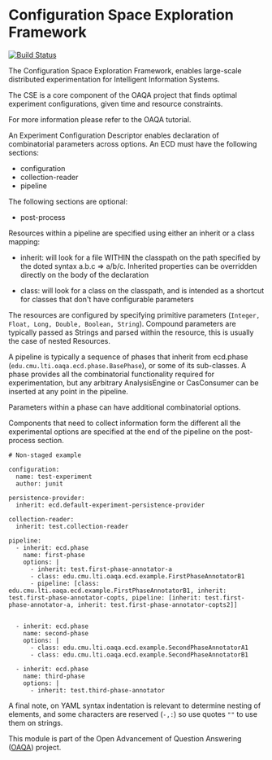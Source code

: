 Configuration Space Exploration Framework
========

[![Build Status](https://secure.travis-ci.org/oaqa/ecd2.png)](http://travis-ci.org/oaqa/ecd2)

The Configuration Space Exploration Framework, enables large-scale distributed experimentation for Intelligent Information Systems.

The CSE is a core component of the OAQA project that finds optimal experiment configurations, given time and resource constraints.

For more information please refer to the OAQA tutorial.

An Experiment Configuration Descriptor enables declaration of combinatorial parameters across options. An ECD must have the following sections:
 - configuration
 - collection-reader
 - pipeline
 
The following sections are optional:
 
 - post-process

Resources within a pipeline are specified using either an inherit or a class mapping:

 - inherit: will look for a file WITHIN the classpath on the path specified by the doted syntax a.b.c => a/b/c. Inherited properties can be overridden directly on the body of the declaration

 - class: will look for a class on the classpath, and is intended as a shortcut for classes that don't have configurable parameters

The resources are configured by specifying primitive parameters (```Integer, Float, Long, Double, Boolean, String```). Compound parameters are typically passed as Strings and parsed within the resource, this is usually the case of nested Resources.  

A pipeline is typically a sequence of phases that inherit from ecd.phase (```edu.cmu.lti.oaqa.ecd.phase.BasePhase```), or some of its sub-classes. A phase provides all the combinatorial functionality required for experimentation, but any arbitrary AnalysisEngine or CasConsumer can be inserted at any point in the pipeline.

Parameters within a phase can have additional combinatorial options.

Components that need to collect information form the different all the experimental options are specified at the end of the pipeline on the post-process section.

```
# Non-staged example

configuration:
  name: test-experiment
  author: junit
  
persistence-provider:
  inherit: ecd.default-experiment-persistence-provider
  
collection-reader:
  inherit: test.collection-reader 
  
pipeline:
  - inherit: ecd.phase
    name: first-phase
    options: |
      - inherit: test.first-phase-annotator-a
      - class: edu.cmu.lti.oaqa.ecd.example.FirstPhaseAnnotatorB1 
      - pipeline: [class: edu.cmu.lti.oaqa.ecd.example.FirstPhaseAnnotatorB1, inherit: test.first-phase-annotator-copts, pipeline: [inherit: test.first-phase-annotator-a, inherit: test.first-phase-annotator-copts2]]  
     
      
  - inherit: ecd.phase
    name: second-phase  
    options: |
      - class: edu.cmu.lti.oaqa.ecd.example.SecondPhaseAnnotatorA1
      - class: edu.cmu.lti.oaqa.ecd.example.SecondPhaseAnnotatorB1

  - inherit: ecd.phase
    name: third-phase  
    options: |
      - inherit: test.third-phase-annotator 
```

A final note, on YAML syntax indentation is relevant to determine nesting of elements, and some characters are reserved (```-,:```) so use quotes ```""``` to use them on strings.

This module is part of the Open Advancement of Question Answering ([OAQA](https://mu.lti.cs.cmu.edu/trac/oaqa2.0)) project.
